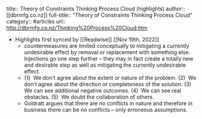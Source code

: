 title:: Theory of Constraints Thinking Process Cloud (highlights)
author:: [[dbrmfg.co.nz]]
full-title:: "Theory of Constraints Thinking Process Cloud"
category:: #articles
url:: http://dbrmfg.co.nz/Thinking%20Process%20Cloud.htm

- Highlights first synced by [[Readwise]] [[Nov 19th, 2022]]
	- countermeasures
	  are limited conceptually to mitigating a currently undesirable effect by
	  removal or replacement with something else. 
	  Injections go one step further – they may in fact create a totally new
	  and desirable step as well as mitigating the currently undesirable
	  effect.
	- (1)  We don’t agree about the extent or nature of the
	  problem.
	  (2)  We don’t agree about the direction or completeness
	  of the solution.
	  (3)  We can see additional negative
	  outcomes.
	  (4)  We can see real obstacles.
	  (5)  We doubt the collaboration of
	  others.
	- Goldratt argues that there are no conflicts in
	  nature and therefore in business there can be no conflicts – only erroneous
	  assumptions.